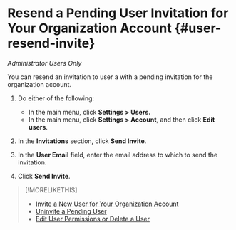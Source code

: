 # Resend a Pending User Invitation for Your Organization Account {#user-resend-invite}

*Administrator Users Only*

You can resend an invitation to user a with a pending invitation for the organization account.

1. Do either of the following:

    * In the main menu, click **Settings > Users.**
    * In the main menu, click **Settings > Account**, and then click **Edit users**.

1. In the **Invitations** section, click **Send Invite**.

1. In the **User Email** field, enter the email address to which to send the invitation.

1. Click **Send Invite**.

>[!MORELIKETHIS]
>
>* [Invite a New User for Your Organization Account](/help/dsp/admin/user-invite.md)
>* [Uninvite a Pending User](/help/dsp/admin/user-uninvite.md)
>* [Edit User Permissions or Delete a User](/help/dsp/admin/user-edit.md)
